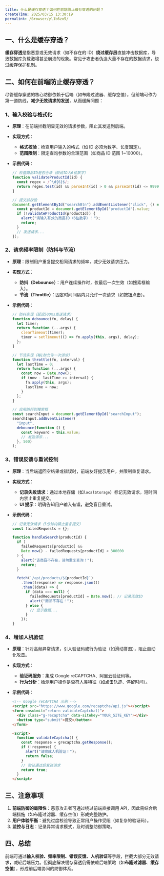 ```yaml
---
title: 什么是缓存穿透？如何在前端防止缓存穿透的问题？
createTime: 2025/03/15 13:30:19
permalink: /Browser/yl1b6zo5/
---
```


## 一、什么是缓存穿透？

**缓存穿透**是指恶意或无效请求（如不存在的 ID）**绕过缓存层**直接冲击数据库，导致数据库负载激增甚至崩溃的现象。常见于攻击者伪造大量不存在的数据请求，绕过缓存保护机制。

## 二、如何在前端防止缓存穿透？

尽管缓存穿透的核心防御依赖于后端（如布隆过滤器、缓存空值），但前端可作为第一道防线，**减少无效请求的发送**，从而缓解问题：

### 1、输入校验与格式化

- **原理**：在前端拦截明显无效的请求参数，阻止其发送到后端。
- **实现方式**：
  - **格式校验**：检查用户输入的格式（如 ID 必须为数字、长度固定）。
  - **范围限制**：限定查询参数的合理范围（如商品 ID 范围 1~10000）。
- **示例代码**：

  ```javascript
  // 检查商品ID是否合法（假设ID为6位数字）
  function validateProductId(id) {
    const regex = /^\d{6}$/;
    return regex.test(id) && parseInt(id) > 0 && parseInt(id) <= 999999;
  }

  // 提交前校验
  document.getElementById("searchBtn").addEventListener("click", () => {
    const productId = document.getElementById("productId").value;
    if (!validateProductId(productId)) {
      alert("请输入有效的商品ID（6位数字）！");
      return;
    }
    // 发送请求...
  });
  ```

### 2、请求频率限制（防抖与节流）

- **原理**：限制用户重复提交相同请求的频率，减少无效请求压力。
- **实现方式**：
  - **防抖（Debounce）**：用户连续操作时，仅最后一次生效（如搜索框输入）。
  - **节流（Throttle）**：固定时间间隔内只允许一次请求（如按钮点击）。
- **示例代码**：

  ```javascript
  // 防抖实现（延迟500ms发送请求）
  function debounce(fn, delay) {
    let timer;
    return function (...args) {
      clearTimeout(timer);
      timer = setTimeout(() => fn.apply(this, args), delay);
    };
  }

  // 节流实现（每1秒允许一次请求）
  function throttle(fn, interval) {
    let lastTime = 0;
    return function (...args) {
      const now = Date.now();
      if (now - lastTime >= interval) {
        fn.apply(this, args);
        lastTime = now;
      }
    };
  }

  // 应用防抖到搜索框
  const searchInput = document.getElementById("searchInput");
  searchInput.addEventListener(
    "input",
    debounce(function () {
      const keyword = this.value;
      // 发送请求...
    }, 500)
  );
  ```

### 3、错误反馈与重试控制

- **原理**：当后端返回空结果或错误时，前端友好提示用户，并限制重复请求。
- **实现方式**：
  - **记录失败请求**：通过本地存储（如`localStorage`）标记无效请求，短时间内禁止重复提交。
  - **UI 提示**：明确告知用户输入有误，避免盲目重试。
- **示例代码**：

  ```javascript
  // 记录无效请求（5分钟内禁止重复提交）
  const failedRequests = {};

  function handleSearch(productId) {
    if (
      failedRequests[productId] &&
      Date.now() - failedRequests[productId] < 300000
    ) {
      alert("该商品不存在，请勿重复查询！");
      return;
    }

    fetch(`/api/products/${productId}`)
      .then((response) => response.json())
      .then((data) => {
        if (data === null) {
          failedRequests[productId] = Date.now(); // 记录无效ID
          alert("商品不存在！");
        } else {
          // 显示数据...
        }
      });
  }
  ```

### 4、增加人机验证

- **原理**：针对高频异常请求，引入验证码或行为验证（如滑动拼图），阻止自动化攻击。
- **实现方式**：
  - **验证码服务**：集成 Google reCAPTCHA、阿里云验证码等。
  - **行为分析**：检测用户操作是否符人类特征（如点击轨迹、停留时间）。
- **示例代码**：

  ```html
  <!-- Google reCAPTCHA 示例 -->
  <script src="https://www.google.com/recaptcha/api.js"></script>
  <form onsubmit="return validateCaptcha()">
    <div class="g-recaptcha" data-sitekey="YOUR_SITE_KEY"></div>
    <button type="submit">提交</button>
  </form>

  <script>
    function validateCaptcha() {
      const response = grecaptcha.getResponse();
      if (!response) {
        alert("请完成人机验证！");
        return false;
      }
      // 验证通过后发送请求
      return true;
    }
  </script>
  ```

## 三、注意事项

1. **前端防御的局限性**：恶意攻击者可通过绕过前端直接调用 API，因此需结合后端措施（如布隆过滤器、缓存空值）形成完整防护。
2. **用户体验平衡**：避免过度校验导致正常用户操作受阻（如复杂的验证码）。
3. **监控与日志**：记录异常请求模式，及时调整防御策略。

## 四、总结

前端可通过**输入校验、频率限制、错误反馈、人机验证**等手段，拦截大部分无效请求，减轻后端压力。但彻底解决缓存穿透仍需依赖后端策略（如**布隆过滤器**、**缓存空值**），形成前后端协同的防御体系。
